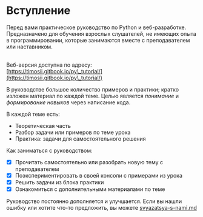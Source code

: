 # Вступление

Перед вами практическое руководство по Python и веб-разработке. Предназначено для обучения взрослых слушателей, не имеющих опыта в программировании, которые занимаются вместе с преподавателем или наставником.

\
Веб-версия доступна по адресу:\
[https://timosii.gitbook.io/py\_tutorial/](https://timosii.gitbook.io/py\_tutorial/)

В руководстве большое количество примеров и практики; кратко изложен материал по  каждой  теме. Целью является _понимание_ и _формирование навыков_ через написание кода.

В каждой теме есть:

* Теоретическая часть
* Разбор задачи или примеров по теме урока
* Практика: задачи для самостоятельного решения

Как заниматься с руководством:

* [x] Прочитать самостоятельно или разобрать новую тему с преподавателем
* [x] Поэкспериментировать в своей консоли с примерами из урока
* [x] Решить задачи из блока практики
* [x] Ознакомиться с дополнительными материалами по теме

Руководство постоянно дополняется и улучшается. Если вы нашли ошибку или хотите что-то предложить, вы можете [svyazatsya-s-nami.md](obratnaya-svyaz/svyazatsya-s-nami.md "mention")
